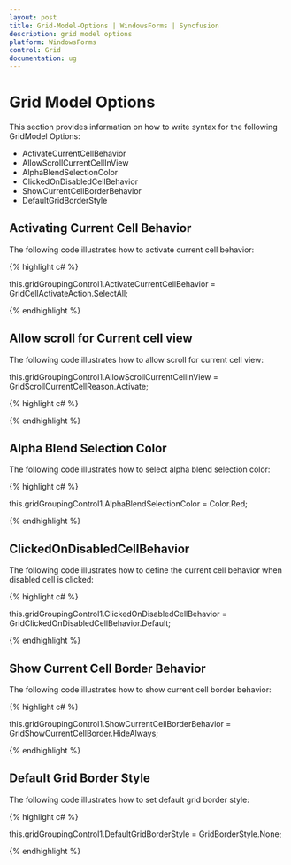 ```yaml
---
layout: post
title: Grid-Model-Options | WindowsForms | Syncfusion
description: grid model options 
platform: WindowsForms
control: Grid
documentation: ug
---
```


# Grid Model Options 

This section provides information on how to write syntax for the following GridModel Options:

* ActivateCurrentCellBehavior
* AllowScrollCurrentCellInView
* AlphaBlendSelectionColor
* ClickedOnDisabledCellBehavior
* ShowCurrentCellBorderBehavior
* DefaultGridBorderStyle

## Activating Current Cell Behavior

The following code illustrates how to activate current cell behavior:


{% highlight c# %}

this.gridGroupingControl1.ActivateCurrentCellBehavior = GridCellActivateAction.SelectAll;

{% endhighlight %}

## Allow scroll for Current cell view

The following code illustrates how to allow scroll for current cell view:

this.gridGroupingControl1.AllowScrollCurrentCellInView = GridScrollCurrentCellReason.Activate;

{% highlight c# %}



{% endhighlight %}

## Alpha Blend Selection Color

The following code illustrates how to select alpha blend selection color: 

{% highlight c# %}

this.gridGroupingControl1.AlphaBlendSelectionColor = Color.Red;

{% endhighlight %}

## ClickedOnDisabledCellBehavior

The following code illustrates how to define the current cell behavior when disabled cell is clicked: 

{% highlight c# %}

this.gridGroupingControl1.ClickedOnDisabledCellBehavior = GridClickedOnDisabledCellBehavior.Default;

{% endhighlight %}



## Show Current Cell Border Behavior

The following code illustrates how to show current cell border behavior: 

{% highlight c# %}

this.gridGroupingControl1.ShowCurrentCellBorderBehavior = GridShowCurrentCellBorder.HideAlways;

{% endhighlight %}



## Default Grid Border Style

The following code illustrates how to set default grid border style: 


{% highlight c# %}

this.gridGroupingControl1.DefaultGridBorderStyle = GridBorderStyle.None;

{% endhighlight %}




